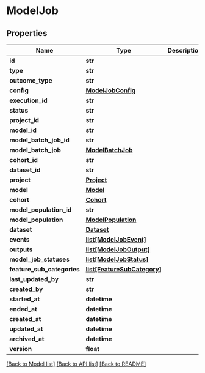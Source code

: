 # ModelJob

## Properties
Name | Type | Description | Notes
------------ | ------------- | ------------- | -------------
**id** | **str** |  | [optional] 
**type** | **str** |  | 
**outcome_type** | **str** |  | [optional] 
**config** | [**ModelJobConfig**](ModelJobConfig.md) |  | [optional] 
**execution_id** | **str** |  | [optional] 
**status** | **str** |  | [optional] 
**project_id** | **str** |  | 
**model_id** | **str** |  | 
**model_batch_job_id** | **str** |  | [optional] 
**model_batch_job** | [**ModelBatchJob**](ModelBatchJob.md) |  | [optional] 
**cohort_id** | **str** |  | [optional] 
**dataset_id** | **str** |  | [optional] 
**project** | [**Project**](Project.md) |  | [optional] 
**model** | [**Model**](Model.md) |  | [optional] 
**cohort** | [**Cohort**](Cohort.md) |  | [optional] 
**model_population_id** | **str** |  | [optional] 
**model_population** | [**ModelPopulation**](ModelPopulation.md) |  | [optional] 
**dataset** | [**Dataset**](Dataset.md) |  | [optional] 
**events** | [**list[ModelJobEvent]**](ModelJobEvent.md) |  | [optional] 
**outputs** | [**list[ModelJobOutput]**](ModelJobOutput.md) |  | [optional] 
**model_job_statuses** | [**list[ModelJobStatus]**](ModelJobStatus.md) |  | [optional] 
**feature_sub_categories** | [**list[FeatureSubCategory]**](FeatureSubCategory.md) |  | [optional] 
**last_updated_by** | **str** |  | [optional] 
**created_by** | **str** |  | [optional] 
**started_at** | **datetime** |  | [optional] 
**ended_at** | **datetime** |  | [optional] 
**created_at** | **datetime** |  | [optional] 
**updated_at** | **datetime** |  | [optional] 
**archived_at** | **datetime** |  | [optional] 
**version** | **float** |  | [optional] 

[[Back to Model list]](../README.md#documentation-for-models) [[Back to API list]](../README.md#documentation-for-api-endpoints) [[Back to README]](../README.md)

